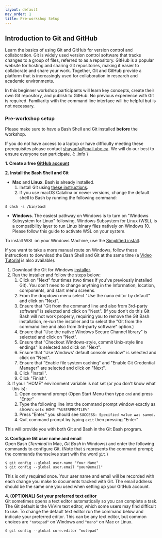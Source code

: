 ```yaml
---
layout: default
nav_order: 1
title: Pre-workshop Setup
---
```


## Introduction to Git and GitHub
Learn the basics of using Git and GitHub for version control and collaboration.  Git is widely used version control software that tracks changes to a group of files, referred to as a repository.  GitHub is a popular website for hosting and sharing Git repositories, making it easier to collaborate and share your work.  Together, Git and GitHub provide a platform that is increasingly used for collaboration in research and academic environments.  

In this beginner workshop participants will learn key concepts, create their own Git repository, and publish to GitHub.  No previous experience with Git is required.  Familiarity with the command line interface will be helpful but is not necessary.

### Pre-workshop setup
Please make sure to have a Bash Shell and Git installed **before** the workshop.

If you do not have access to a laptop or have difficulty meeting these prerequisites please contact shayanfa@mail.ubc.ca.  We will do our best to ensure everyone can participate.
{: .info }

 **1. Create a free [GitHub account](https://github.com)**

 **2. Install the Bash Shell and Git**
- **Mac** and **Linux**. Bash is already installed.
    1. Install Git using [these instructions](https://git-scm.com/book/en/v2/Getting-Started-Installing-Git).
    2. If you use macOS Catalina or newer versions, change the default shell to Bash by running the following command:

~~~
$ chsh -s /bin/bash
~~~

- **Windows**. The easiest pathway on Windows is to turn on "Windows Subsystem for Linux" following. Windows Subsystem for Linux (WSL), is a compatibility layer to run Linux binary files natively on Windows 10. Please follow this guide to activate WSL on your system.

To install WSL on your Windows Machine, use the [Simplified install](https://docs.microsoft.com/en-us/windows/wsl/install-win10#simplified-installation-for-windows-insiders).

If you want to take a more manual route on Windows, follow these instructions to download the Bash Shell and Git at the same time (a [Video Tutorial](https://www.youtube.com/watch?v=339AEqk9c-8) is also available).

1. Download the Git for Windows [installer](https://git-for-windows.github.io).
2. Run the installer and follow the steps below:
     1. Click on "Next" four times (two times if you've previously installed Git). You don't need to change anything in the Information, location, components, and start menu screens.
     2. From the dropdown menu select "Use the nano editor by default" and click on "Next".
     3. Ensure that "Git from the command line and also from 3rd-party software" is selected and click on "Next". (If you don't do this Git Bash will not work properly, requiring you to remove the Git Bash installation, re-run the installer and to select the "Git from the command line and also from 3rd-party software" option.)
     4. Ensure that "Use the native Windows Secure Channel library" is selected and click on "Next".
     5. Ensure that "Checkout Windows-style, commit Unix-style line endings" is selected and click on "Next".
     6. Ensure that "Use Windows' default console window" is selected and click on "Next".
     7. Ensure that "Enable file system caching" and "Enable Git Credential Manager" are selected and click on "Next".
     8. Click "Install".
     9. Click "Finish".
3. If your "HOME" environment variable is not set (or you don't know what this is):
     1. Open command prompt (Open Start Menu then type `cmd` and press "Enter"
     2. Type the following line into the command prompt window exactly as shown:
         `setx HOME "%USERPROFILE%"`
     3. Press "Enter." you should see `SUCCESS: Specified value was saved.`
     4. Quit command prompt by typing `exit` then pressing "Enter"

This will provide you with both Git and Bash in the Git Bash program.

 **3. Configure Git user name and email**  
Open Bash (_Terminal_ in Mac, _Git Bash_ in Windows) and enter the following commands to configure Git. (Note that `$` represents the command prompt; the commands themselves start with the word `git`.)

~~~
$ git config --global user.name "Your Name"
$ git config --global user.email "your@email"
~~~

This is only required once. Your user name and email will be recorded with each change you make to documents tracked with Git. The email address should be the same one you used when setting up your GitHub account.

 **4. (OPTIONAL) Set your preferred text editor**  
Git sometimes opens a text editor automatically so you can complete a task. The Git default is the Vi/Vim text editor, which some users may find difficult to use. To change the default text editor run the command below and indicate your preferred editor. This can be any text editor, but common choices are `"notepad"` on Windows and `"nano"` on Mac or Linux.

~~~
$ git config --global core.editor "notepad"
~~~
